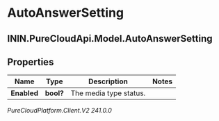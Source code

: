 # AutoAnswerSetting

## ININ.PureCloudApi.Model.AutoAnswerSetting

## Properties

|Name | Type | Description | Notes|
|------------ | ------------- | ------------- | -------------|
| **Enabled** | **bool?** | The media type status. | |



_PureCloudPlatform.Client.V2 241.0.0_
